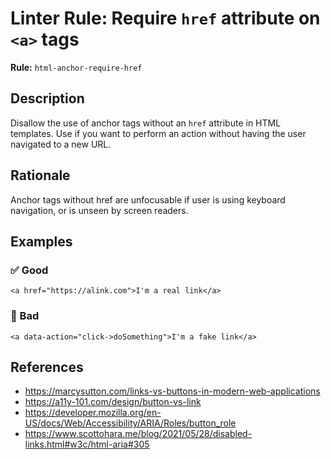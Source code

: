 # Linter Rule: Require `href` attribute on `<a>` tags

**Rule:** `html-anchor-require-href`

## Description

Disallow the use of anchor tags without an `href` attribute in HTML templates. Use if you want to perform an action without having the user navigated to a new URL.

## Rationale

Anchor tags without href are unfocusable if user is using keyboard navigation, or is unseen by screen readers.

## Examples

### ✅ Good

```erb
<a href="https://alink.com">I'm a real link</a>
```

### 🚫 Bad

```erb
<a data-action="click->doSomething">I'm a fake link</a>
```

## References

* https://marcysutton.com/links-vs-buttons-in-modern-web-applications
* https://a11y-101.com/design/button-vs-link
* https://developer.mozilla.org/en-US/docs/Web/Accessibility/ARIA/Roles/button_role
* https://www.scottohara.me/blog/2021/05/28/disabled-links.html#w3c/html-aria#305
